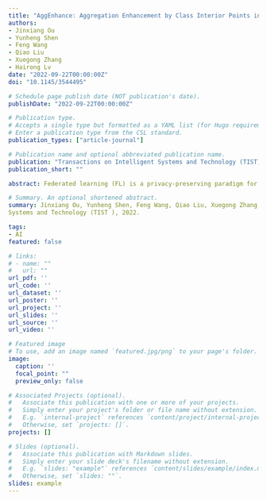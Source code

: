 ```yaml
---
title: "AggEnhance: Aggregation Enhancement by Class Interior Points in Federated Learning with Non-IID Data"
authors:
- Jinxiang Ou
- Yunheng Shen
- Feng Wang
- Qiao Liu
- Xuegong Zhang
- Hairong Lv
date: "2022-09-22T00:00:00Z"
doi: "10.1145/3544495"

# Schedule page publish date (NOT publication's date).
publishDate: "2022-09-22T00:00:00Z"

# Publication type.
# Accepts a single type but formatted as a YAML list (for Hugo requirements).
# Enter a publication type from the CSL standard.
publication_types: ["article-journal"]

# Publication name and optional abbreviated publication name.
publication: "Transactions on Intelligent Systems and Technology (TIST), 13(6), 1-25, 2022"
publication_short: ""

abstract: Federated learning (FL) is a privacy-preserving paradigm for multi-institutional collaborations, where the aggregation is an essential procedure after training on the local datasets. Conventional aggregation algorithms often apply a weighted averaging of the updates generated from distributed machines to update the global model. However, while the data distributions are non-IID, the large discrepancy between the local updates might lead to a poor averaged result and a lower convergence speed, i.e., more iterations required to achieve a certain performance. To solve this problem, this article proposes a novel method named AggEnhance for enhancing the aggregation, where we synthesize a group of reliable samples from the local models and tune the aggregated result on them. These samples, named class interior points (CIPs) in this work, bound the relevant decision boundaries that ensure the performance of aggregated result. To the best of our knowledge, this is the first work to explicitly design an enhancing method for the aggregation in prevailing FL pipelines. A series of experiments on real data demonstrate that our method has noticeable improvements of the convergence in non-IID scenarios. In particular, our approach reduces the iterations by 31.87% on average for the CIFAR10 dataset and 43.90% for the PASCAL VOC dataset. Since our method does not modify other procedures of FL pipelines, it is easy to apply to most existing FL frameworks. Furthermore, it does not require additional data transmitted from the local clients to the global server, thus holding the same security level as the original FL algorithms.

# Summary. An optional shortened abstract.
summary: Jinxiang Ou, Yunheng Shen, Feng Wang, Qiao Liu, Xuegong Zhang, Hairong Lv. ACM Transactions on Intelligent
Systems and Technology (TIST ), 2022.

tags:
- AI
featured: false

# links:
# - name: ""
#   url: ""
url_pdf: ''
url_code: ''
url_dataset: ''
url_poster: ''
url_project: ''
url_slides: ''
url_source: ''
url_video: ''

# Featured image
# To use, add an image named `featured.jpg/png` to your page's folder. 
image:
  caption: ''
  focal_point: ""
  preview_only: false

# Associated Projects (optional).
#   Associate this publication with one or more of your projects.
#   Simply enter your project's folder or file name without extension.
#   E.g. `internal-project` references `content/project/internal-project/index.md`.
#   Otherwise, set `projects: []`.
projects: []

# Slides (optional).
#   Associate this publication with Markdown slides.
#   Simply enter your slide deck's filename without extension.
#   E.g. `slides: "example"` references `content/slides/example/index.md`.
#   Otherwise, set `slides: ""`.
slides: example
---
```


<!-- {{% callout note %}}
Click the *Cite* button above to demo the feature to enable visitors to import publication metadata into their reference management software.
{{% /callout %}} -->

<!-- {{% callout note %}}
Create your slides in Markdown - click the *Slides* button to check out the example.
{{% /callout %}} -->

<!-- Add the publication's **full text** or **supplementary notes** here. You can use rich formatting such as including [code, math, and images](https://docs.hugoblox.com/content/writing-markdown-latex/). -->

